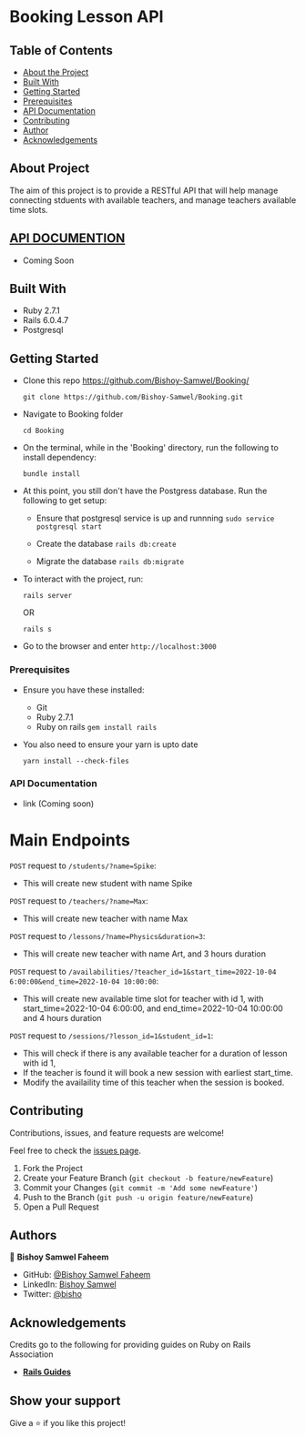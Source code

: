 # Booking Lesson API

## Table of Contents

- [About the Project](#about-the-project)
- [Built With](#built-with)
- [Getting Started](#getting-started)
- [Prerequisites](#prerequisites)
- [API Documentation](#api-documentation)
- [Contributing](#contributing)
- [Author](#author)
- [Acknowledgements](#acknowledgements)

## About Project
The aim of this project is to provide a RESTful API that will help manage connecting stduents with available teachers, and manage teachers available time slots.


<!-- ![screenshot](./screenshot.png) -->

## [API DOCUMENTION](#api-documentation)

- Coming Soon

## Built With

- Ruby 2.7.1
- Rails 6.0.4.7
- Postgresql

## Getting Started

- Clone this repo https://github.com/Bishoy-Samwel/Booking/
  ```
  git clone https://github.com/Bishoy-Samwel/Booking.git
  ```
- Navigate to Booking folder
  ```
  cd Booking
  ```
- On the terminal, while in the 'Booking' directory, run the following to install dependency:
  ```
  bundle install
  ```
- At this point, you still don't have the Postgress database. Run the following to get setup:

  - Ensure that postgresql service is up and runnning
    `sudo service postgresql start`
  - Create the database
    `rails db:create`

  - Migrate the database
    `rails db:migrate`

- To interact with the project, run:

  ```
  rails server
  ```

  OR

  ```
  rails s
  ```

- Go to the browser and enter
  `http://localhost:3000`

### Prerequisites

- Ensure you have these installed:

  - Git
  - Ruby 2.7.1
  - Ruby on rails `gem install rails`

- You also need to ensure your yarn is upto date
  ```
  yarn install --check-files
  ```

### API Documentation
- link (Coming soon)

# Main Endpoints
`POST` request to `/students/?name=Spike`:
- This will create new student with name Spike

`POST` request to `/teachers/?name=Max`:
- This will create new teacher with name Max

`POST` request to `/lessons/?name=Physics&duration=3`:
- This will create new teacher with name Art, and 3 hours duration

`POST` request to `/availabilities/?teacher_id=1&start_time=2022-10-04 6:00:00&end_time=2022-10-04 10:00:00`:
- This will create new available time slot for teacher with id 1, with start_time=2022-10-04 6:00:00, and end_time=2022-10-04 10:00:00 and 4 hours duration

`POST` request to `/sessions/?lesson_id=1&student_id=1`:
- This will check if there is any available teacher for a duration of lesson with id 1, 
- If the teacher is found it will book a new session with earliest start_time.
- Modify the availaility time of this teacher when the session is booked.
## Contributing

Contributions, issues, and feature requests are welcome!

Feel free to check the [issues page](https://github.com/Bishoy-Samwel/Booking/issues).

1. Fork the Project
2. Create your Feature Branch (`git checkout -b feature/newFeature`)
3. Commit your Changes (`git commit -m 'Add some newFeature'`)
4. Push to the Branch (`git push -u origin feature/newFeature`)
5. Open a Pull Request

## Authors

👤 **Bishoy Samwel Faheem**

- GitHub: [@Bishoy Samwel Faheem](https://github.com/Bishoy-Samwel)
- LinkedIn: [Bishoy Samwel](https://www.linkedin.com/in/bishoy-samwuel-ss/)
- Twitter: [@bisho](https://twitter.com/BishoFaheem15)

## Acknowledgements

Credits go to the following for providing guides on Ruby on Rails Association

- [**Rails Guides**](https://guides.rubyonrails.org/)

## Show your support

Give a ⭐️ if you like this project!
